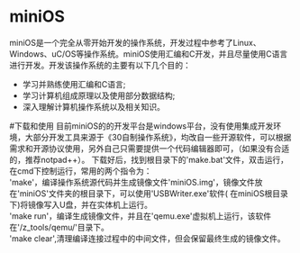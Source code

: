# miniOS
miniOS是一个完全从零开始开发的操作系统，开发过程中参考了Linux、Windows、uC/OS等操作系统。miniOS使用汇编和C开发，并且尽量使用C语言进行开发。开发该操作系统的主要有以下几个目的：<br>
* 学习并熟练使用汇编和C语言;<br>
* 学习计算机组成原理以及使用部分数据结构;<br>
* 深入理解计算机操作系统以及相关知识。<br>

#下载和使用
目前miniOS的的开发平台是windows平台，没有使用集成开发环境，大部分开发工具来源于《30自制操作系统》，均改自一些开源软件，可以根据需求和开源协议使用，另外自己只需要提供一个代码编辑器即可，（如果没有合适的，推荐notpad++）。
下载好后，找到根目录下的'make.bat'文件，双击运行，在cmd下控制运行，常用的两个指令为：<br>
'make'，编译操作系统源代码并生成镜像文件'miniOS.img'，镜像文件放在'miniOS'文件夹的根目录下，可以使用'USBWriter.exe'软件(                 在miniOS根目录下)将镜像写入U盘，并在实体机上运行。<br>
'make run'，编译生成镜像文件，并且在'qemu.exe'虚拟机上运行，该软件在'/z_tools/qemu/'目录下。<br>
'make clear',清理编译连接过程中的中间文件，但会保留最终生成的镜像文件。<br>

